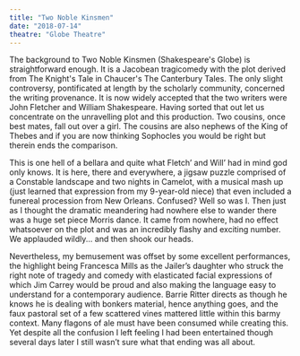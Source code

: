 ```yaml
---
title: "Two Noble Kinsmen"
date: "2018-07-14"
theatre: "Globe Theatre"
---
```


The background to Two Noble Kinsmen (Shakespeare's Globe) is straightforward enough. It is a Jacobean
tragicomedy with the plot derived from The Knight's Tale in Chaucer's The Canterbury Tales. The only slight controversy, pontificated at length by the scholarly community, concerned the
writing provenance. It is now widely accepted that the two writers
were John Fletcher and William Shakespeare. Having sorted that
out let us concentrate on the unravelling plot and this production.
Two cousins, once best mates, fall out over a girl. The cousins
are also nephews of the King of Thebes and if you are now
thinking Sophocles you would be right but therein ends the
comparison.

This is one hell of a bellara and quite what Fletch’ and Will’ had
in mind god only knows. It is here, there and everywhere, a jigsaw
puzzle comprised of a Constable landscape and two nights in
Camelot, with a musical mash up (just learned that expression
from my 9-year-old niece) that even included a funereal
procession from New Orleans. Confused? Well so was I. Then
just as I thought the dramatic meandering had nowhere else to
wander there was a huge set piece Morris dance. It came from
nowhere, had no effect whatsoever on the plot and was an
incredibly flashy and exciting number. We applauded wildly...
and then shook our heads.

Nevertheless, my bemusement was offset by some excellent
performances, the highlight being Francesca Mills as the Jailer’s
daughter who struck the right note of tragedy and comedy with
elasticated facial expressions of which Jim Carrey would be
proud and also making the language easy to understand for a
contemporary audience. Barrie Ritter directs as though he knows
he is dealing with bonkers material, hence anything goes, and the
faux pastoral set of a few scattered vines mattered little within this
barmy context. Many flagons of ale must have been consumed
while creating this. Yet despite all the confusion I left feeling I had
been entertained though several days later I still wasn’t sure what
that ending was all about.
